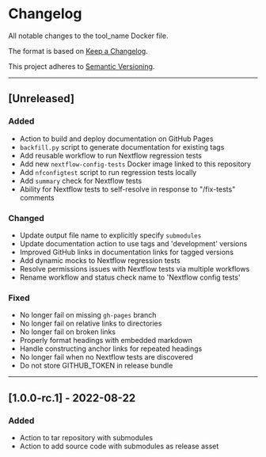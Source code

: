 # Changelog
All notable changes to the tool_name Docker file.

The format is based on [Keep a Changelog](https://keepachangelog.com/en/1.0.0/).

This project adheres to [Semantic Versioning](https://semver.org/spec/v2.0.0.html).

---

## [Unreleased]
### Added
- Action to build and deploy documentation on GitHub Pages
- `backfill.py` script to generate documentation for existing tags
- Add reusable workflow to run Nextflow regression tests
- Add new `nextflow-config-tests` Docker image linked to this repository
- Add `nfconfigtest` script to run regression tests locally
- Add `summary` check for Nextflow tests
- Ability for Nextflow tests to self-resolve in response to "/fix-tests" comments

### Changed
- Update output file name to explicitly specify `submodules`
- Update documentation action to use tags and 'development' versions
- Improved GitHub links in documentation links for tagged versions
- Add dynamic mocks to Nextflow regression tests
- Resolve permissions issues with Nextflow tests via multiple workflows
- Rename workflow and status check name to 'Nextflow config tests'

### Fixed
- No longer fail on missing `gh-pages` branch
- No longer fail on relative links to directories
- No longer fail on broken links
- Properly format headings with embedded markdown
- Handle constructing anchor links for repeated headings
- No longer fail when no Nextflow tests are discovered
- Do not store GITHUB_TOKEN in release bundle

---

## [1.0.0-rc.1] - 2022-08-22
### Added
- Action to tar repository with submodules
- Action to add source code with submodules as release asset
